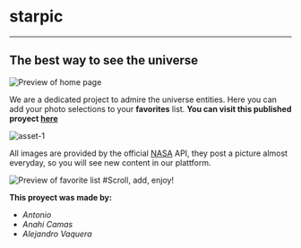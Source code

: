 # starpic
***
## The best way to see the universe
![Preview of home page](frontend/img/preview-1.png)

We are a dedicated project to admire the universe entities. Here you can add your photo selections to your **favorites** list. **You can visit this published proyect [here](https://starpic.unexlink.co)** 

![asset-1](frontend/img/about-asset-2.png)

All images are provided by the official [NASA](https://www.nasa.gov) API, they post a picture almost everyday, so you will see new content in our plattform.

![Preview of favorite list](frontend/img/preview-2.png)
#Scroll, add, enjoy!

**This proyect was made by:**
* *Antonio*
* *Anahi Camas*
* *Alejandro Vaquera*
